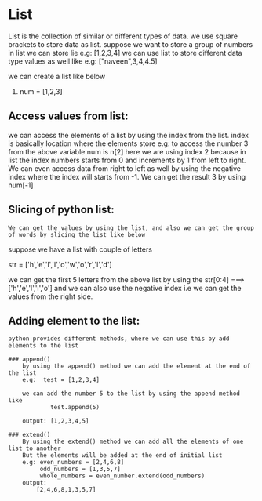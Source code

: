 # List

List is the collection of similar or different types of data. we use square brackets to store data as list.
    suppose we want to store a group of numbers in list we can store lie
    e.g:    [1,2,3,4]
    we can use list to store different data type values as well like
    e.g: ["naveen",3,4,4.5]

we can create a list like below
1) num = [1,2,3]

## Access values from list:

we can access the elements of a list by using the index from the list. index is basically location where the
    elements store
    e.g: to access the number 3 from the above variable num is n[2] here we are using index 2 because in list
    the index numbers starts from 0 and increments by 1 from left to right.
        We can even access data from right to left as well by using the negative index where the index will starts
    from -1. We can get the result 3 by using num[-1]

## Slicing of python list:

    We can get the values by using the list, and also we can get the group of words by slicing the list like below

suppose we have a list with couple of letters

str = ['h','e','l','l','o','w','o','r','l','d']

we can get the first 5 letters from the above list by using the str[0:4]  ===> ['h','e','l','l','o']
and we can also use the negative index i.e we can get the values from the right side.

## Adding element to the list:
    python provides different methods, where we can use this by add elements to the list
    
    ### append()
        by using the append() method we can add the element at the end of the list
        e.g:  test = [1,2,3,4]
            
        we can add the number 5 to the list by using the append method like
                test.append(5)
        
        output: [1,2,3,4,5]
    
    ### extend()
        By using the extend() method we can add all the elements of one list to another
        But the elements will be added at the end of initial list
        e.g: even_numbers = [2,4,6,8]
             odd_numbers = [1,3,5,7]
             whole_numbers = even_number.extend(odd_numbers)
        output:
            [2,4,6,8,1,3,5,7]







